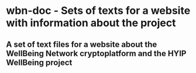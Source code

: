 # wbn-doc - Sets of texts for a website with information about the project
## A set of text files for a website about the WellBeing Network cryptoplatform and the HYIP WellBeing project
